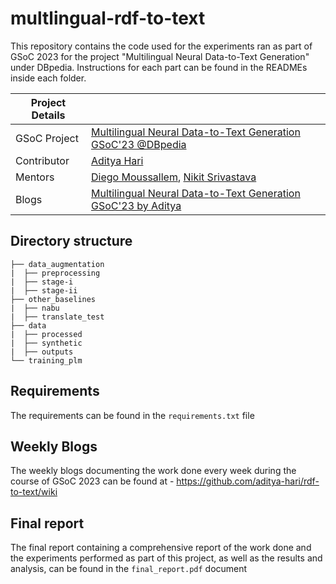 # multlingual-rdf-to-text  

This repository contains the code used for the experiments ran as part of GSoC 2023 for the project "Multilingual Neural Data-to-Text Generation" under DBpedia. Instructions for each part can be found in the READMEs inside each folder.  

|   Project Details     | |
|-------------|-------------|
| GSoC Project | [Multilingual Neural Data-to-Text Generation GSoC'23 @DBpedia]([https://summerofcode.withgoogle.com/programs/2022/projects/HIqpMFb3](https://summerofcode.withgoogle.com/programs/2023/projects/7onLs2cK))        |
| Contributor | [Aditya Hari](https://github.com/aditya-hari)|
| Mentors | [Diego Moussallem](https://github.com/DiegoMoussallem), [ Nikit Srivastava ](https://github.com/nikit91)|
| Blogs | [Multilingual Neural Data-to-Text Generation GSoC'23 by Aditya](https://github.com/aditya-hari/rdf-to-text/wiki/) |

## Directory structure 
```
├── data_augmentation 
|  ├── preprocessing
|  ├── stage-i
|  ├── stage-ii 
├── other_baselines
|  ├── nabu
|  ├── translate_test
├── data 
|  ├── processed
|  ├── synthetic
|  ├── outputs
└── training_plm
```

## Requirements 
The requirements can be found in the ```requirements.txt``` file   

## Weekly Blogs  

The weekly blogs documenting the work done every week during the course of GSoC 2023 can be found at - https://github.com/aditya-hari/rdf-to-text/wiki

## Final report 
The final report containing a comprehensive report of the work done and the experiments performed as part of this project, as well as the results and analysis, can be found in the ```final_report.pdf``` document   
